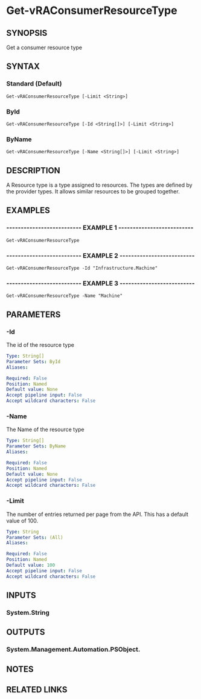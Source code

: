 # Get-vRAConsumerResourceType

## SYNOPSIS
Get a consumer resource type

## SYNTAX

### Standard (Default)
```
Get-vRAConsumerResourceType [-Limit <String>]
```

### ById
```
Get-vRAConsumerResourceType [-Id <String[]>] [-Limit <String>]
```

### ByName
```
Get-vRAConsumerResourceType [-Name <String[]>] [-Limit <String>]
```

## DESCRIPTION
A Resource type is a type assigned to resources.
The types are defined by the provider types. 
It allows similar resources to be grouped together.

## EXAMPLES

### -------------------------- EXAMPLE 1 --------------------------
```
Get-vRAConsumerResourceType
```

### -------------------------- EXAMPLE 2 --------------------------
```
Get-vRAConsumerResourceType -Id "Infrastructure.Machine"
```

### -------------------------- EXAMPLE 3 --------------------------
```
Get-vRAConsumerResourceType -Name "Machine"
```

## PARAMETERS

### -Id
The id of the resource type

```yaml
Type: String[]
Parameter Sets: ById
Aliases: 

Required: False
Position: Named
Default value: None
Accept pipeline input: False
Accept wildcard characters: False
```

### -Name
The Name of the resource type

```yaml
Type: String[]
Parameter Sets: ByName
Aliases: 

Required: False
Position: Named
Default value: None
Accept pipeline input: False
Accept wildcard characters: False
```

### -Limit
The number of entries returned per page from the API.
This has a default value of 100.

```yaml
Type: String
Parameter Sets: (All)
Aliases: 

Required: False
Position: Named
Default value: 100
Accept pipeline input: False
Accept wildcard characters: False
```

## INPUTS

### System.String

## OUTPUTS

### System.Management.Automation.PSObject.

## NOTES

## RELATED LINKS


